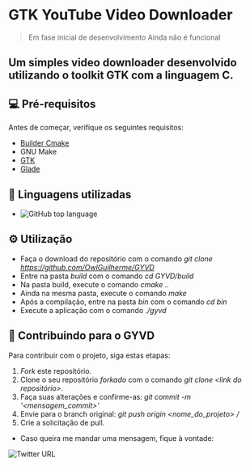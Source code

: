 # GTK YouTube Video Downloader

> Em fase inicial de desenvolvimento
Ainda não é funcional

## Um simples video downloader desenvolvido utilizando o toolkit GTK com a linguagem C.

## 💻 Pré-requisitos

Antes de começar, verifique os seguintes requisitos:

+ [Builder Cmake](https://cmake.org)
+ GNU Make
+ [GTK](https://www.gtk.org)
+ [Glade](https://glade.gnome.org)

## 🧰 Linguagens utilizadas
+ ![GitHub top language](https://img.shields.io/github/languages/top/OwlGuilherme/GYVD)

## ⚙️ Utilização
+ Faça o download do repositório com o comando _git clone https://github.com/OwlGuilherme/GYVD_
+ Entre na pasta _build_  com o comando _cd GYVD/build_
+ Na pasta build, execute o comando _cmake .._
+ Ainda na mesma pasta, execute o comando _make_
+ Após a compilação, entre na pasta _bin_ com o comando _cd bin_
+ Execute a aplicação com o comando _./gyvd_

## 📮 Contribuindo para o GYVD

Para contribuir com o projeto, siga estas etapas:

1. _Fork_ este repositório.
2. Clone o seu repositório _forkado_ com o comando _git clone <link do repositório>_.
3. Faça suas alterações e confirme-as: _git commit -m '<mensagem_commit>'_
4. Envie para o branch original: _git push origin <nome_do_projeto> / <local>_
5. Crie a solicitação de pull.

+ Caso queira me mandar uma mensagem, fique à vontade: 

![Twitter URL](https://img.shields.io/twitter/url?style=social&url=https%3A%2F%2Ftwitter.com%2FGuilher_me99)
